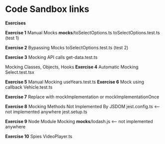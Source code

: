 # Code Sandbox links

**Exercises**

**Exercise 1**
Manual Mocks
    __mocks__/toSelectOptions.ts
    toSelectOptions.test.ts (test 1)

**Exercise 2**
Bypassing Mocks
    toSelectOptions.test.ts (test 2)

**Exercise 3**
Mocking API calls
    get-data.test.ts

Mocking Classes, Objects, Hooks
**Exercise 4**
    Automatic Mocking
        Select.test.tsx

**Exercise 5**
    Manual Mocking
        useYears.test.ts
**Exercise 6**
    Mock using callback
        Vehicle.test.ts

**Exercise 7**
Replace with mockImplementation or mockImplementationOnce

**Exercise 8**
Mocking Methods Not Implemented By JSDOM
    jest.config.ts  <-- not implemented anywhere
    jest.setup.ts

**Exercise 9**
Node Module Mocking
    __mocks__/lodash.js <-- not implemented anywhere

**Exercise 10**
Spies
    VideoPlayer.ts
